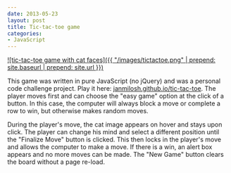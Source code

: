 ```yaml
---
date: 2013-05-23
layout: post
title: Tic-tac-toe game
categories:
- JavaScript
---
```


[![tic-tac-toe game with cat faces]({{ "/images/tictactoe.png" | prepend: site.baseurl | prepend: site.url }})](http://janmilosh.github.io/tic-tac-toe/)

This game was written in pure JavaScript (no jQuery) and was a personal code challenge project. Play it here: [janmilosh.github.io/tic-tac-toe](http://janmilosh.github.io/tic-tac-toe/). The player moves first and can choose the "easy game" option at the click of a button. In this case, the computer will always block a move or complete a row to win, but otherwise makes random moves.

During the player's move, the cat image appears on hover and stays upon click. The player can change his mind and select a different position until the "Finalize Move" button is clicked. This then locks in the player's move and allows the computer to make a move. If there is a win, an alert box appears and no more moves can be made. The "New Game" button clears the board without a page re-load.
